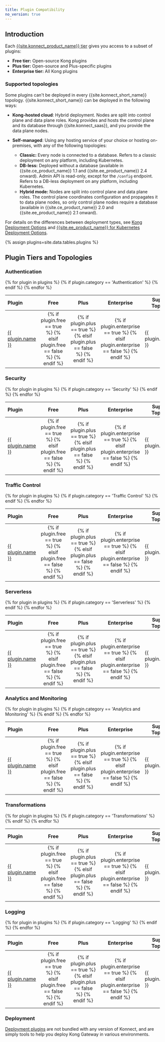 ```yaml
---
title: Plugin Compatibility
no_version: true
---
```


## Introduction

Each [{{site.konnect_product_name}} tier](https://konghq.com/pricing) gives you
access to a subset of plugins:
* **Free tier:** Open-source Kong plugins
* **Plus tier:** Open-source and Plus-specific plugins
* **Enterprise tier:** All Kong plugins

### Supported topologies

Some plugins can't be deployed in every {{site.konnect_short_name}} topology.
{{site.konnect_short_name}} can be deployed in the following ways:

* **Kong-hosted cloud**: Hybrid deployment. Nodes are split into control plane and
data plane roles. Kong provides and hosts the control plane and its database through
{{site.konnect_saas}}, and you provide the data plane nodes.

* **Self-managed**: Using any hosting service of your choice or hosting
on-premises, with any of the following topologies:
    * **Classic:** Every node is connected to a database. Refers to a classic
    deployment on any platform, including Kubernetes.
    * **DB-less:** Deployed without a database (available in {{site.ce_product_name}}
    1.1 and {{site.ee_product_name}} 2.4 onward). Admin API is read-only,
    except for the `/config` endpoint. Refers to a DB-less deployment on any
    platform, including Kubernetes.
    * **Hybrid mode:** Nodes are split into control plane and data plane roles.
    The control plane coordinates configuration and propagates it to data plane
    nodes, so only control plane nodes require a database
    (available in {{site.ce_product_name}} 2.0 and {{site.ee_product_name}} 2.1 onward).

For details on the differences between deployment types, see
[Kong Deployment Options](/enterprise/latest/deployment/deployment-options)
and [{{site.ee_product_name}} for Kubernetes Deployment Options](/enterprise/latest/deployment/kubernetes-deployment-options/).

{% assign plugins=site.data.tables.plugins %}

## Plugin Tiers and Topologies

<!-- To add or edit table entries in this topic, see /app/_data/tables/plugins.yml in this repo -->

### Authentication

<table>
      <thead>
         <th style="text-align: left; width: 10%">Plugin</th>
         <th style="text-align: center">Free</th>
         <th style="text-align: center">Plus</th>
         <th style="text-align: center">Enterprise</th>
         <th style="width: 20%">Supported Topologies</th>
         <th style="text-align: left; width: 35%">Notes</th>
      </thead>
      <tbody>
        {% for plugin in plugins %}
          {% if plugin.category == 'Authentication' %}
          <tr>
            <td>
            <a href="{{plugin.url}}">{{ plugin.name }}</a>
            </td>
            <td style="text-align: center">
            {% if plugin.free == true %}
              <i class="fa fa-check"></i>
              {% elsif plugin.free == false %}
              <i class="fa fa-times"></i>
            {% endif %}
            </td>
            <td style="text-align: center">
            {% if plugin.plus == true %}
              <i class="fa fa-check"></i>
              {% elsif plugin.plus == false %}
              <i class="fa fa-times"></i>
            {% endif %}
            </td>
            <td style="text-align: center">
            {% if plugin.enterprise == true %}
              <i class="fa fa-check"></i>
              {% elsif plugin.enterprise == false %}
              <i class="fa fa-times"></i>
            {% endif %}
            </td>
            <td>
            {{ plugin.topologies }}
            </td>
            <td>
            {{ plugin.notes }}
            </td>
          </tr>
          {% endif %}
        {% endfor %}
      </tbody>
</table>

### Security

<table>
      <thead>
         <th style="text-align: left">Plugin</th>
         <th style="text-align: center">Free</th>
         <th style="text-align: center">Plus</th>
         <th style="text-align: center">Enterprise</th>
         <th style="width: 20%">Supported Topologies</th>
         <th style="text-align: left; width: 35%">Notes</th>
      </thead>
      <tbody>
        {% for plugin in plugins %}
          {% if plugin.category == 'Security' %}
          <tr>
            <td>
            <a href="{{plugin.url}}">{{ plugin.name }}</a>
            </td>
            <td style="text-align: center">
            {% if plugin.free == true %}
              <i class="fa fa-check"></i>
              {% elsif plugin.free == false %}
              <i class="fa fa-times"></i>
            {% endif %}
            </td>
            <td style="text-align: center">
            {% if plugin.plus == true %}
              <i class="fa fa-check"></i>
              {% elsif plugin.plus == false %}
              <i class="fa fa-times"></i>
            {% endif %}
            </td>
            <td style="text-align: center">
            {% if plugin.enterprise == true %}
              <i class="fa fa-check"></i>
              {% elsif plugin.enterprise == false %}
              <i class="fa fa-times"></i>
            {% endif %}
            </td>
            <td>
            {{ plugin.topologies }}
            </td>
            <td>
            {{ plugin.notes }}
            </td>
          </tr>
          {% endif %}
        {% endfor %}
      </tbody>
</table>


### Traffic Control

<table>
      <thead>
         <th style="text-align: left; width: 15%">Plugin</th>
         <th style="text-align: center">Free</th>
         <th style="text-align: center">Plus</th>
         <th style="text-align: center">Enterprise</th>
         <th style="width: 20%">Supported Topologies</th>
         <th style="text-align: left; width: 35%">Notes</th>
      </thead>
      <tbody>
        {% for plugin in plugins %}
          {% if plugin.category == 'Traffic Control' %}
          <tr>
            <td>
            <a href="{{plugin.url}}">{{ plugin.name }}</a>
            </td>
            <td style="text-align: center">
            {% if plugin.free == true %}
              <i class="fa fa-check"></i>
              {% elsif plugin.free == false %}
              <i class="fa fa-times"></i>
            {% endif %}
            </td>
            <td style="text-align: center">
            {% if plugin.plus == true %}
              <i class="fa fa-check"></i>
              {% elsif plugin.plus == false %}
              <i class="fa fa-times"></i>
            {% endif %}
            </td>
            <td style="text-align: center">
            {% if plugin.enterprise == true %}
              <i class="fa fa-check"></i>
              {% elsif plugin.enterprise == false %}
              <i class="fa fa-times"></i>
            {% endif %}
            </td>
            <td>
            {{ plugin.topologies }}
            </td>
            <td>
            {{ plugin.notes }}
            </td>
          </tr>
          {% endif %}
        {% endfor %}
      </tbody>
</table>

### Serverless

<table>
      <thead>
         <th style="text-align: left; width: 15%">Plugin</th>
         <th style="text-align: center">Free</th>
         <th style="text-align: center">Plus</th>
         <th style="text-align: center">Enterprise</th>
         <th style="width: 20%">Supported Topologies</th>
         <th style="text-align: left; width: 35%">Notes</th>
      </thead>
      <tbody>
        {% for plugin in plugins %}
          {% if plugin.category == 'Serverless' %}
          <tr>
            <td>
            <a href="{{plugin.url}}">{{ plugin.name }}</a>
            </td>
            <td style="text-align: center">
            {% if plugin.free == true %}
              <i class="fa fa-check"></i>
              {% elsif plugin.free == false %}
              <i class="fa fa-times"></i>
            {% endif %}
            </td>
            <td style="text-align: center">
            {% if plugin.plus == true %}
              <i class="fa fa-check"></i>
              {% elsif plugin.plus == false %}
              <i class="fa fa-times"></i>
            {% endif %}
            </td>
            <td style="text-align: center">
            {% if plugin.enterprise == true %}
              <i class="fa fa-check"></i>
              {% elsif plugin.enterprise == false %}
              <i class="fa fa-times"></i>
            {% endif %}
            </td>
            <td>
            {{ plugin.topologies }}
            </td>
            <td>
            {{ plugin.notes }}
            </td>
          </tr>
          {% endif %}
        {% endfor %}
      </tbody>
</table>

### Analytics and Monitoring

<table>
      <thead>
         <th style="text-align: left; width: 15%">Plugin</th>
         <th style="text-align: center">Free</th>
         <th style="text-align: center">Plus</th>
         <th style="text-align: center">Enterprise</th>
         <th style="width: 20%">Supported Topologies</th>
         <th style="text-align: left; width: 35%">Notes</th>
      </thead>
      <tbody>
        {% for plugin in plugins %}
          {% if plugin.category == 'Analytics and Monitoring' %}
          <tr>
            <td>
            <a href="{{plugin.url}}">{{ plugin.name }}</a>
            </td>
            <td style="text-align: center">
            {% if plugin.free == true %}
              <i class="fa fa-check"></i>
              {% elsif plugin.free == false %}
              <i class="fa fa-times"></i>
            {% endif %}
            </td>
            <td style="text-align: center">
            {% if plugin.plus == true %}
              <i class="fa fa-check"></i>
              {% elsif plugin.plus == false %}
              <i class="fa fa-times"></i>
            {% endif %}
            </td>
            <td style="text-align: center">
            {% if plugin.enterprise == true %}
              <i class="fa fa-check"></i>
              {% elsif plugin.enterprise == false %}
              <i class="fa fa-times"></i>
            {% endif %}
            </td>
            <td>
            {{ plugin.topologies }}
            </td>
            <td>
            {{ plugin.notes }}
            </td>
          </tr>
          {% endif %}
        {% endfor %}
      </tbody>
</table>

### Transformations

<table>
      <thead>
         <th style="text-align: left; width: 15%">Plugin</th>
         <th style="text-align: center">Free</th>
         <th style="text-align: center">Plus</th>
         <th style="text-align: center">Enterprise</th>
         <th style="width: 20%">Supported Topologies</th>
         <th style="text-align: left; width: 35%">Notes</th>
      </thead>
      <tbody>
        {% for plugin in plugins %}
          {% if plugin.category == 'Transformations' %}
          <tr>
            <td>
            <a href="{{plugin.url}}">{{ plugin.name }}</a>
            </td>
            <td style="text-align: center">
            {% if plugin.free == true %}
              <i class="fa fa-check"></i>
              {% elsif plugin.free == false %}
              <i class="fa fa-times"></i>
            {% endif %}
            </td>
            <td style="text-align: center">
            {% if plugin.plus == true %}
              <i class="fa fa-check"></i>
              {% elsif plugin.plus == false %}
              <i class="fa fa-times"></i>
            {% endif %}
            </td>
            <td style="text-align: center">
            {% if plugin.enterprise == true %}
              <i class="fa fa-check"></i>
              {% elsif plugin.enterprise == false %}
              <i class="fa fa-times"></i>
            {% endif %}
            </td>
            <td>
            {{ plugin.topologies }}
            </td>
            <td>
            {{ plugin.notes }}
            </td>
          </tr>
          {% endif %}
        {% endfor %}
      </tbody>
</table>

### Logging

<table>
      <thead>
         <th style="text-align: left; width: 15%">Plugin</th>
         <th style="text-align: center">Free</th>
         <th style="text-align: center">Plus</th>
         <th style="text-align: center">Enterprise</th>
         <th style="width: 20%">Supported Topologies</th>
         <th style="text-align: left; width: 35%">Notes</th>
      </thead>
      <tbody>
        {% for plugin in plugins %}
          {% if plugin.category == 'Logging' %}
          <tr>
            <td>
            <a href="{{plugin.url}}"><a href="{{plugin.url}}">{{ plugin.name }}</a></a>
            </td>
            <td style="text-align: center">
            {% if plugin.free == true %}
              <i class="fa fa-check"></i>
              {% elsif plugin.free == false %}
              <i class="fa fa-times"></i>
            {% endif %}
            </td>
            <td style="text-align: center">
            {% if plugin.plus == true %}
              <i class="fa fa-check"></i>
              {% elsif plugin.plus == false %}
              <i class="fa fa-times"></i>
            {% endif %}
            </td>
            <td style="text-align: center">
            {% if plugin.enterprise == true %}
              <i class="fa fa-check"></i>
              {% elsif plugin.enterprise == false %}
              <i class="fa fa-times"></i>
            {% endif %}
            </td>
            <td>
            {{ plugin.topologies }}
            </td>
            <td>
            {{ plugin.notes }}
            </td>
          </tr>
          {% endif %}
        {% endfor %}
      </tbody>
</table>

### Deployment

[Deployment plugins](/hub) are not bundled with any version of Konnect, and are
simply tools to help you deploy Kong Gateway in various environments.
